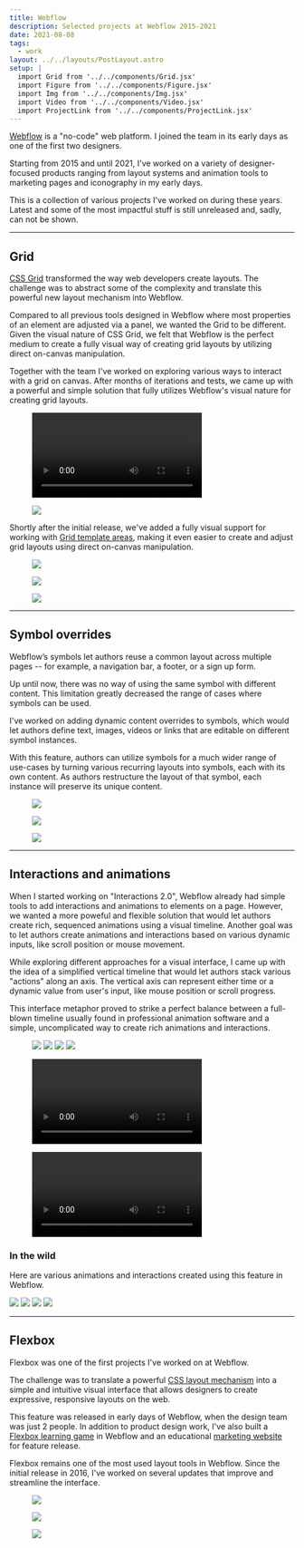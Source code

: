 ```yaml
---
title: Webflow
description: Selected projects at Webflow 2015-2021
date: 2021-08-08
tags:
  - work
layout: ../../layouts/PostLayout.astro
setup: |
  import Grid from '../../components/Grid.jsx'
  import Figure from '../../components/Figure.jsx'
  import Img from '../../components/Img.jsx'
  import Video from '../../components/Video.jsx'
  import ProjectLink from '../../components/ProjectLink.jsx'
---
```


[Webflow](https://webflow.com) is a "no-code" web platform. I joined the team in
its early days as one of the first two designers.

Starting from 2015 and until 2021, I've worked on a variety of designer-focused
products ranging from layout systems and animation tools to marketing pages and
iconography in my early days.

This is a collection of various projects I've worked on during these years.
Latest and some of the most impactful stuff is still unreleased and, sadly, can
not be shown.

---

## Grid

[CSS Grid](https://developer.mozilla.org/en-US/docs/Web/CSS/CSS_Grid_Layout)
transformed the way web developers create layouts. The challenge was to abstract
some of the complexity and translate this powerful new layout mechanism into
Webflow.

Compared to all previous tools designed in Webflow where most properties of an
element are adjusted via a panel, we wanted the Grid to be different. Given the
visual nature of CSS Grid, we felt that Webflow is the perfect medium to create
a fully visual way of creating grid layouts by utilizing direct on-canvas
manipulation.

Together with the team I've worked on exploring various ways to interact with a
grid on canvas. After months of iterations and tests, we came up with a powerful
and simple solution that fully utilizes Webflow's visual nature for creating
grid layouts.

<ProjectLink url="https://www.webflow.com/grid" title="Product overview on Webflow" />

<Grid breakout>
  <Figure caption="Overview of grid's main features">
    <Video src="/img/about/webflow-grid.mp4" />
  </Figure>
</Grid>

<Figure caption="Grid playground built in Webflow for feature release" >
  <Img src="/img/about/webflow-grid-playground.gif" />
</Figure>

Shortly after the initial release, we've added a fully visual support for
working with
[Grid template areas](https://developer.mozilla.org/en-US/docs/Web/CSS/CSS_Grid_Layout/Grid_Template_Areas),
making it even easier to create and adjust grid layouts using direct on-canvas
manipulation.

<Figure caption="Defining grid areas on canvas">
  <Img src="/img/about/webflow-grid-areas-1.gif" />
</Figure>
<Figure caption="Dragging elements into grid areas">
  <Img src="/img/about/webflow-grid-areas-2.gif" />
</Figure>
<Figure caption="Adjusting areas for smaller screens">
  <Img src="/img/about/webflow-grid-areas-3.gif" />
</Figure>

---

## Symbol overrides

Webflow’s symbols let authors reuse a common layout across multiple pages -- for
example, a navigation bar, a footer, or a sign up form.

Up until now, there was no way of using the same symbol with different content.
This limitation greatly decreased the range of cases where symbols can be used.

I've worked on adding dynamic content overrides to symbols, which would let
authors define text, images, videos or links that are editable on different
symbol instances.

With this feature, authors can utilize symbols for a much wider range of
use-cases by turning various recurring layouts into symbols, each with its own
content. As authors restructure the layout of that symbol, each instance will
preserve its unique content.

<ProjectLink
  url="https://webflow.com/blog/content-overrides-for-symbols"
  title="Feature overview on Webflow blog" />

<Figure caption="Defining overrides inside a symbol">
  <Img src="/img/about/webflow-symbols-1.gif" />
</Figure>
<Figure caption="Overriding content on a symbol instance">
  <Img src="/img/about/webflow-symbols-2.gif" />
</Figure>
<Figure caption="Adjusting layout across multiple symbols">
  <Img src="/img/about/webflow-symbols-3.gif" />
</Figure>

---

## Interactions and animations

When I started working on "Interactions 2.0", Webflow already had simple tools
to add interactions and animations to elements on a page. However, we wanted a
more poweful and flexible solution that would let authors create rich, sequenced
animations using a visual timeline. Another goal was to let authors create
animations and interactions based on various dynamic inputs, like scroll
position or mouse movement.

While exploring different approaches for a visual interface, I came up with the
idea of a simplified vertical timeline that would let authors stack various
"actions" along an axis. The vertical axis can represent either time or a
dynamic value from user's input, like mouse position or scroll progress.

This interface metaphor proved to strike a perfect balance between a full-blown
timeline usually found in professional animation software and a simple,
uncomplicated way to create rich animations and interactions.

<ProjectLink
  url="https://webflow.com/interactions-animations"
  title="Product overview on Webflow" />

<ProjectLink
  url="https://webflow.com/ix2"
  title="Launch page that fully utilizes the feature" />

<Grid breakout>
  <Figure caption="Examples of timed and dynamic animations triggered by various events">
    <Grid className="grid-cols-4">
      <Img src="/img/about/webflow-ix-ui-click-actions.jpg" />
      <Img src="/img/about/webflow-ix-ui-hover-actions.jpg" />
      <Img src="/img/about/webflow-ix-ui-mouse-actions.jpg" />
      <Img src="/img/about/webflow-ix-ui-scroll-actions.jpg" />
    </Grid>
  </Figure>
</Grid>

<Figure caption="Overview of creating various animations" >
  <Video src="/img/about/webflow-ix.mp4" />
</Figure>
<Figure caption="Adjusting the easing curve on an intro animation" >
  <Video src="/img/about/webflow-ix-easing.mp4" />
</Figure>

### In the wild

Here are various animations and interactions created using this feature in
Webflow.

<Grid className="grid-cols-2 gap-4">
  <Img src="/img/about/webflow-ix-cubes.gif" />
  <Img src="/img/about/webflow-ix-parallax.gif" />
  <Img src="/img/about/webflow-ix-demo.gif" />
  <Img src="/img/about/webflow-ix-hover.gif" />
</Grid>

---

## Flexbox

Flexbox was one of the first projects I've worked on at Webflow.

The challenge was to translate a powerful
[CSS layout mechanism](https://css-tricks.com/snippets/css/a-guide-to-flexbox/)
into a simple and intuitive visual interface that allows designers to create
expressive, responsive layouts on the web.

This feature was released in early days of Webflow, when the design team was
just 2 people. In addition to product design work, I've also built a
[Flexbox learning game](https://flexboxgame.com) in Webflow and an educational
[marketing website](https://flexbox.webflow.com) for feature release.

Flexbox remains one of the most used layout tools in Webflow. Since the initial
release in 2016, I've worked on several updates that improve and streamline the
interface.

<ProjectLink
  url="https://flexbox.webflow.com"
  title="Educational site I built for feature release" />
<ProjectLink
  url="https://www.flexboxgame.com/"
  title="Flexbox learning game I built in Webflow" />

<Grid breakout>
  <Figure caption="Flexbox in action">
    <Img src="/img/about/webflow-flexbox.gif" />
  </Figure>
</Grid>

<Grid className="grid-cols-2">
  <Figure caption="First iteration of Flexbox controls" >
    <Img src="/img/about/webflow-flexbox.webp" />
  </Figure>
  <Figure caption="Educational marketing website" >
    <Img src="/img/about/webflow-flexbox-site.webp" />
  </Figure>
</Grid>
